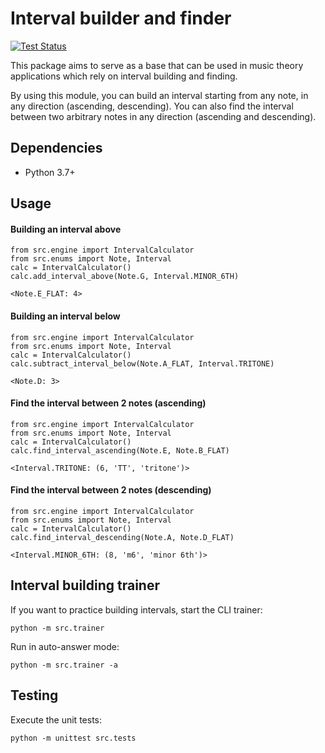 # Interval builder and finder

[![Test Status](https://github.com/PaperNick/music-theory-interval-tools/actions/workflows/main.yml/badge.svg)](https://github.com/PaperNick/music-theory-interval-tools/actions)

This package aims to serve as a base that can be used in music theory applications which rely on interval building and finding.

By using this module, you can build an interval starting from any note, in any direction (ascending, descending). You can also find the interval between two arbitrary notes in any direction (ascending and descending).


## Dependencies

- Python 3.7+


## Usage

#### Building an interval above

```
from src.engine import IntervalCalculator
from src.enums import Note, Interval
calc = IntervalCalculator()
calc.add_interval_above(Note.G, Interval.MINOR_6TH)

<Note.E_FLAT: 4>
```

#### Building an interval below

```
from src.engine import IntervalCalculator
from src.enums import Note, Interval
calc = IntervalCalculator()
calc.subtract_interval_below(Note.A_FLAT, Interval.TRITONE)

<Note.D: 3>
```

#### Find the interval between 2 notes (ascending)

```
from src.engine import IntervalCalculator
from src.enums import Note, Interval
calc = IntervalCalculator()
calc.find_interval_ascending(Note.E, Note.B_FLAT)

<Interval.TRITONE: (6, 'TT', 'tritone')>
```

#### Find the interval between 2 notes (descending)

```
from src.engine import IntervalCalculator
from src.enums import Note, Interval
calc = IntervalCalculator()
calc.find_interval_descending(Note.A, Note.D_FLAT)

<Interval.MINOR_6TH: (8, 'm6', 'minor 6th')>
```

## Interval building trainer

If you want to practice building intervals, start the CLI trainer:

```
python -m src.trainer
```

Run in auto-answer mode:

```
python -m src.trainer -a
```

## Testing

Execute the unit tests:

```
python -m unittest src.tests
```
